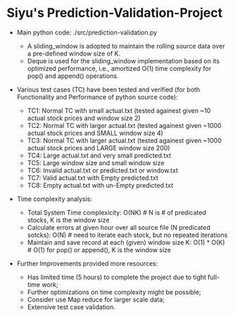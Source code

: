 # Siyu's Prediction-Validation-Project

- Main python code: ./src/prediction-validation.py
  - A sliding_window is adopted to maintain the rolling source data over a pre-defined window size of K. 
  - Deque is used for the sliding_window implementation based on its optimized performance, i.e., amortized O(1) time complexity for pop() and append() operations.


- Various test cases (TC) have been tested and verified (for both Functionality and Performance of python source code):
  - TC1: Normal TC with small actual.txt (tested againest given ~10 actual stock prices and window size 2)
  - TC2: Normal TC with larger actual.txt (tested againest given ~1000 actual stock prices and SMALL window size 4)
  - TC3: Normal TC with larger actual.txt (tested againest given ~1000 actual stock prices and LARGE window size 200)
  - TC4: Large actual.txt and very small predicted.txt
  - TC5: Large window size and small window size 
  - TC6: Invalid actual.txt or predicted.txt or window.txt
  - TC7: Valid actual.txt with Empty predicted.txt
  - TC8: Empty actual.txt with un-Empty predicted.txt


- Time complexity analysis:
  - Total System Time complexicity: O(NK) # N is # of predicated stocks, K is the window size
  - Calculate errors at given hour over all source file (N predicated sotcks): O(N) # need to iterate each stock, but no repeated iterations
  - Maintain and save record at each (given) window size K: O(1) * O(K) # O(1) for pop() or append(), K is the window size
 
  
- Further Improvements provided more resources:
  - Has limited time (5 hours) to complete the project due to tight full-time work;
  - Further optimizations on time complexity might be possible;
  - Consider use Map reduce for larger scale data;
  - Extensive test case validation.

